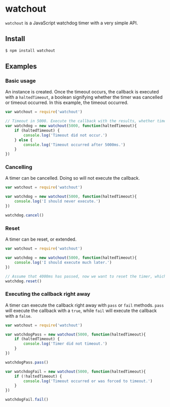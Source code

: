 watchout
========

`watchout` is a JavaScript watchdog timer with a very simple API. 

## Install

```bash
$ npm install watchout
```

## Examples

### Basic usage
An instance is created. Once the timeout occurs, the callback is executed with a `haltedTimeout`, a boolean signifying whether the timer was cancelled or timeout occurred. In this example, the timeout occurred.

```javascript
var watchout = require('watchout')

// Timeout in 5000. Execute the callback with the results, whether timeout occurred or not.
var watchdog = new watchout(5000, function(haltedTimeout){
    if (haltedTimeout) {
        console.log('Timeout did not occur.')
    } else {
        console.log('Timeout occurred after 5000ms.')
    }
})
```

### Cancelling
A timer can be cancelled. Doing so will not execute the callback.

```javascript
var watchout = require('watchout')

var watchdog = new watchout(5000, function(haltedTimeout){
    console.log('I should never execute.')
})

watchdog.cancel()
```

### Reset
A timer can be reset, or extended.

```javascript
var watchout = require('watchout')

var watchdog = new watchout(5000, function(haltedTimeout){
    console.log('I should execute much later.')
})

// Assume that 4000ms has passed, now we want to reset the timer, which will extend the time by another 5000ms, extending a timer to a total of 9000ms.
watchdog.reset()
```

### Executing the callback right away
A timer can execute the callback right away with `pass` or `fail` methods. `pass` will execute the callback with a `true`, while `fail` will execute the callback with a `false`.

```javascript
var watchout = require('watchout')

var watchdogPass = new watchout(5000, function(haltedTimeout){
    if (haltedTimeout) {
        console.log('Timer did not timeout.')
    }
})

watchdogPass.pass()

var watchdogFail = new watchout(5000, function(haltedTimeout){
    if (!haltedTimeout) {
        console.log('Timeout occurred or was forced to timeout.')
    }
})

watchdogFail.fail()
```